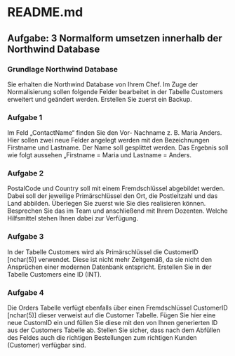 # README.md

## Aufgabe: 3 Normalform umsetzen innerhalb der Northwind Database

### Grundlage Northwind Database
Sie erhalten die Northwind Database von Ihrem Chef. Im Zuge der Normalisierung sollen folgende Felder bearbeitet in der Tabelle Customers erweitert und geändert werden. Erstellen Sie zuerst ein Backup.

### Aufgabe 1
Im Feld „ContactName“ finden Sie den Vor- Nachname z. B. Maria Anders. Hier sollen zwei neue Felder angelegt werden mit den Bezeichnungen Firstname und Lastname. Der Name soll gesplittet werden. Das Ergebnis soll wie folgt aussehen „Firstname = Maria und Lastname = Anders.

### Aufgabe 2
PostalCode und Country soll mit einem Fremdschlüssel abgebildet werden. Dabei soll der jeweilige Primärschlüssel den Ort, die Postleitzahl und das Land abbilden. Überlegen Sie zuerst wie Sie dies realisieren können. Besprechen Sie das im Team und anschließend mit Ihrem Dozenten. Welche Hilfsmittel stehen Ihnen dabei zur Verfügung.

### Aufgabe 3
In der Tabelle Customers wird als Primärschlüssel die CustomerID [nchar(5)] verwendet. Diese ist nicht mehr Zeitgemäß, da sie nicht den Ansprüchen einer modernen Datenbank entspricht. Erstellen Sie in der Tabelle Customers eine ID (INT).

### Aufgabe 4
Die Orders Tabelle verfügt ebenfalls über einen Fremdschlüssel CustomerID [nchar(5)] dieser verweist auf die Customer Tabelle. Fügen Sie hier eine neue CustomID ein und füllen Sie diese mit den von Ihnen generierten ID aus der Customers Tabelle ab. Stellen Sie sicher, dass nach dem Abfüllen des Feldes auch die richtigen Bestellungen zum richtigen Kunden (Customer) verfügbar sind.

